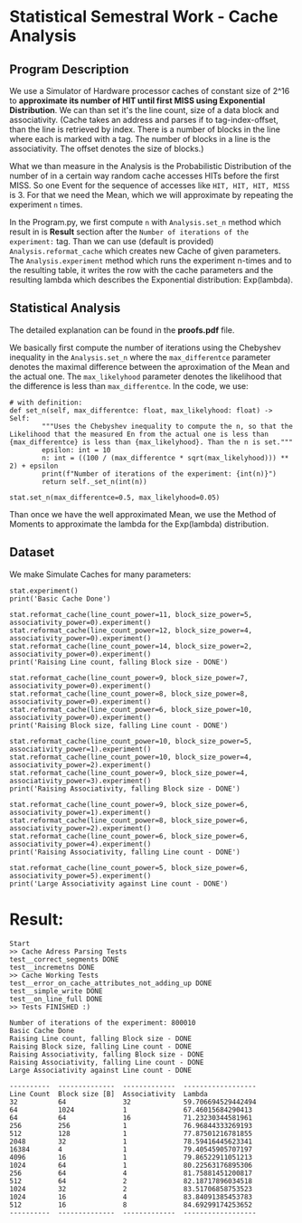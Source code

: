 # Statistical Semestral Work - Cache Analysis

## Program Description

We use a Simulator of Hardware processor caches of constant size of 2^16 to **approximate its number of HIT until first MISS using Exponential Distribution**. We can than set it's the line count, size of a data block and associativity. (Cache takes an address and parses if to tag-index-offset, than the line is retrieved by index. There is a number of blocks in the line where each is marked with a tag. The number of blocks in a line is the associativity. The offset denotes the size of blocks.)

What we than measure in the Analysis is the Probabilistic Distribution of the number of in a certain way random cache accesses HITs before the first MISS. So one Event for the sequence of accesses like `HIT, HIT, HIT, MISS` is 3. For that we need the Mean, which we will approximate by repeating the experiment `n` times.

In the Program.py, we first compute `n` with `Analysis.set_n` method which result in is **Result** section after the `Number of iterations of the experiment:` tag. Than we can use (default is provided) `Analysis.reformat_cache` which creates new Cache of given parameters. The `Analysis.experiment` method which runs the experiment n-times and to the resulting table, it writes the row with the cache parameters and the resulting lambda which describes the Exponential distribution: Exp(lambda).

## Statistical Analysis

The detailed explanation can be found in the **proofs.pdf** file.

We basically first compute the number of iterations using the Chebyshev inequality in the `Analysis.set_n` where the `max_differentce` parameter denotes the maximal difference between the aproximation of the Mean and the actual one. The `max_likelyhood` parameter denotes the likelihood that the difference is less than `max_differentce`. In the code, we use:

```
# with definition:
def set_n(self, max_differentce: float, max_likelyhood: float) -> Self:
        """Uses the Chebyshev inequality to compute the n, so that the Likelihood that the measured En from the actual one is less than {max_differentce} is less than {max_likelyhood}. Than the n is set."""
        epsilon: int = 10
        n: int = ((100 / (max_differentce * sqrt(max_likelyhood))) ** 2) + epsilon
        print(f"Number of iterations of the experiment: {int(n)}")
        return self._set_n(int(n))

stat.set_n(max_differentce=0.5, max_likelyhood=0.05)
```

Than once we have the well approximated Mean, we use the Method of Moments to approximate the lambda for the Exp(lambda) distribution.

## Dataset

We make Simulate Caches for many parameters:

```
stat.experiment()
print('Basic Cache Done')

stat.reformat_cache(line_count_power=11, block_size_power=5, associativity_power=0).experiment()
stat.reformat_cache(line_count_power=12, block_size_power=4, associativity_power=0).experiment()
stat.reformat_cache(line_count_power=14, block_size_power=2, associativity_power=0).experiment()
print('Raising Line count, falling Block size - DONE')

stat.reformat_cache(line_count_power=9, block_size_power=7, associativity_power=0).experiment()
stat.reformat_cache(line_count_power=8, block_size_power=8, associativity_power=0).experiment()
stat.reformat_cache(line_count_power=6, block_size_power=10, associativity_power=0).experiment()
print('Raising Block size, falling Line count - DONE')

stat.reformat_cache(line_count_power=10, block_size_power=5, associativity_power=1).experiment()
stat.reformat_cache(line_count_power=10, block_size_power=4, associativity_power=2).experiment()
stat.reformat_cache(line_count_power=9, block_size_power=4, associativity_power=3).experiment()
print('Raising Associativity, falling Block size - DONE')

stat.reformat_cache(line_count_power=9, block_size_power=6, associativity_power=1).experiment()
stat.reformat_cache(line_count_power=8, block_size_power=6, associativity_power=2).experiment()
stat.reformat_cache(line_count_power=6, block_size_power=6, associativity_power=4).experiment()
print('Raising Associativity, falling Line count - DONE')

stat.reformat_cache(line_count_power=5, block_size_power=6, associativity_power=5).experiment()
print('Large Associativity against Line count - DONE')
```

# Result:

```
Start
>> Cache Adress Parsing Tests
test__correct_segments DONE
test__incremetns DONE
>> Cache Working Tests
test__error_on_cache_attributes_not_adding_up DONE
test__simple_write DONE
test__on_line_full DONE
>> Tests FINISHED :)

Number of iterations of the experiment: 800010
Basic Cache Done
Raising Line count, falling Block size - DONE
Raising Block size, falling Line count - DONE
Raising Associativity, falling Block size - DONE
Raising Associativity, falling Line count - DONE
Large Associativity against Line count - DONE

----------  --------------  -------------  ------------------
Line Count  Block size [B]  Associativity  Lambda
32          64              32             59.706694529442494
64          1024            1              67.46015684290413
64          64              16             71.23230344581961
256         256             1              76.96844333269193
512         128             1              77.87501216781855
2048        32              1              78.59416445623341
16384       4               1              79.40545905707197
4096        16              1              79.86522911051213
1024        64              1              80.22563176895306
256         64              4              81.75881451200817
512         64              2              82.18717896034518
1024        32              2              83.51706858753523
1024        16              4              83.84091385453783
512         16              8              84.69299174253652
----------  --------------  -------------  ------------------
```
